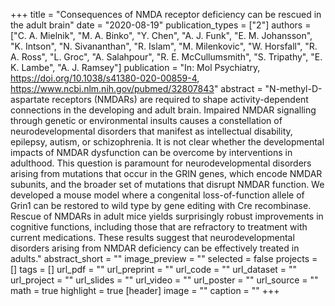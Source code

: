 +++
title = "Consequences of NMDA receptor deficiency can be rescued in the adult brain"
date = "2020-08-19"
publication_types = ["2"]
authors = ["C. A. Mielnik", "M. A. Binko", "Y. Chen", "A. J. Funk", "E. M. Johansson", "K. Intson", "N. Sivananthan", "R. Islam", "M. Milenkovic", "W. Horsfall", "R. A. Ross", "L. Groc", "A. Salahpour", "R. E. McCullumsmith", "S. Tripathy", "E. K. Lambe", "A. J. Ramsey"]
publication = "In: Mol Psychiatry, https://doi.org/10.1038/s41380-020-00859-4, https://www.ncbi.nlm.nih.gov/pubmed/32807843"
abstract = "N-methyl-D-aspartate receptors (NMDARs) are required to shape activity-dependent connections in the developing and adult brain. Impaired NMDAR signalling through genetic or environmental insults causes a constellation of neurodevelopmental disorders that manifest as intellectual disability, epilepsy, autism, or schizophrenia. It is not clear whether the developmental impacts of NMDAR dysfunction can be overcome by interventions in adulthood. This question is paramount for neurodevelopmental disorders arising from mutations that occur in the GRIN genes, which encode NMDAR subunits, and the broader set of mutations that disrupt NMDAR function. We developed a mouse model where a congenital loss-of-function allele of Grin1 can be restored to wild type by gene editing with Cre recombinase. Rescue of NMDARs in adult mice yields surprisingly robust improvements in cognitive functions, including those that are refractory to treatment with current medications. These results suggest that neurodevelopmental disorders arising from NMDAR deficiency can be effectively treated in adults."
abstract_short = ""
image_preview = ""
selected = false
projects = []
tags = []
url_pdf = ""
url_preprint = ""
url_code = ""
url_dataset = ""
url_project = ""
url_slides = ""
url_video = ""
url_poster = ""
url_source = ""
math = true
highlight = true
[header]
image = ""
caption = ""
+++
